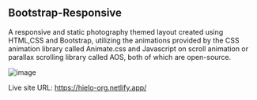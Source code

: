 ## Bootstrap-Responsive
A responsive and static photography themed layout created using HTML,CSS and Bootstrap, utilizing the animations provided by the CSS animation library called Animate.css and 
Javascript on scroll animation or parallax scrolling library called AOS, both of which are open-source.

![image](https://user-images.githubusercontent.com/78952955/140748111-c6006666-7b17-4f96-a169-f0e3fdf5fbcf.png)

Live site URL: https://hielo-org.netlify.app/
